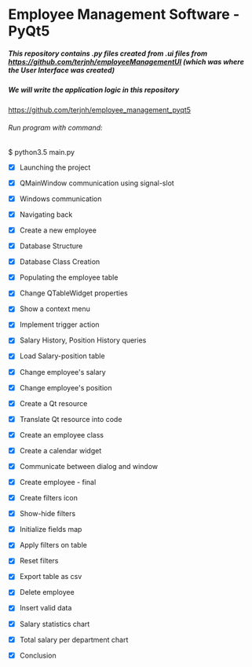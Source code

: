 # Employee Management Software - PyQt5

##### This repository contains .py files created from .ui files from https://github.com/terjnh/employeeManagementUI (which was where the User Interface was created)

##### We will write the application logic in this repository
https://github.com/terjnh/employee_management_pyqt5


###### Run program with command:
$ python3.5 main.py


- [X] Launching the project
- [X] QMainWindow communication using signal-slot
- [X] Windows communication
- [X] Navigating back
- [X] Create a new employee
- [X] Database Structure
- [X] Database Class Creation
- [X] Populating the employee table
- [X] Change QTableWidget properties
- [X] Show a context menu
- [X] Implement trigger action
- [X] Salary History, Position History queries
- [X] Load Salary-position table
- [X] Change employee's salary
- [X] Change employee's position
- [X] Create a Qt resource
- [X] Translate Qt resource into code
- [X] Create an employee class
- [X] Create a calendar widget
- [X] Communicate between dialog and window
- [X] Create employee - final
- [X] Create filters icon
- [X] Show-hide filters
- [X] Initialize fields map
- [X] Apply filters on table
- [X] Reset filters
- [X] Export table as csv
- [X] Delete employee
- [X] Insert valid data
- [X] Salary statistics chart
- [X] Total salary per department chart
- [X] Conclusion








